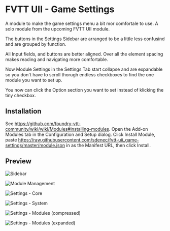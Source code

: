 # FVTT UII - Game Settings
A module to make the game settings menu a bit mor comfortale to use.
A solo module from the upcoming FVTT UII module.

The buttons in the Settings Sidebar are arranged to be a little less confusind and are grouped by function.

All Input fields, and buttons are better aligned. Over all the element spacing makes reading and navigating more comfortable.

Now Module Settings in the Settings Tab start collapse and are expandable so you don't have to scroll thorugh endless checkboxes to find the one module you want to set up.

You now can click the Option section you want to set instead of klicking the tiny checkbox.

## Installation
See https://github.com/foundry-vtt-community/wiki/wiki/Modules#installing-modules. Open the Add-on Modules tab in the Configuration and Setup dialog. Click Install Module, paste https://raw.githubusercontent.com/sdenec/fvtt-uii_game-settings/master/module.json in as the Manifest URL, then click Install.

## Preview
![Sidebar](/preview/sidebar.jpg)

![Module Management](/preview/module_management.jpg)

![Settings - Core](/preview/core.jpg)

![Settings - System](/preview/system.jpg)

![Settings - Modules (compressed)](/preview/mod_compressed.jpg)

![Settings - Modules (expanded)](/preview/mod-expanded.jpg)
